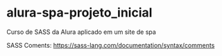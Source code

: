 # alura-spa-projeto_inicial
 Curso de SASS da Alura aplicado em um site de spa

 SASS Coments: https://sass-lang.com/documentation/syntax/comments
